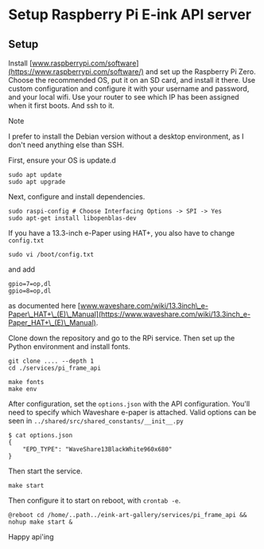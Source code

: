 # Setup Raspberry Pi E-ink API server

## Setup

Install [www.raspberrypi.com/software](https://www.raspberrypi.com/software/) and set up the Raspberry Pi Zero. Choose the recommended OS, put it on an SD card, and install it there.
Use custom configuration and configure it with your username and password, and your local wifi.
Use your router to see which IP has been assigned when it first boots. And ssh to it.

> [!NOTE]
> I prefer to install the Debian version without a desktop environment, as I don't need anything else than SSH.

First, ensure your OS is update.d

    sudo apt update
    sudo apt upgrade 

Next, configure and install dependencies.
    
    sudo raspi-config # Choose Interfacing Options -> SPI -> Yes
    sudo apt-get install libopenblas-dev

If you have a 13.3-inch e-Paper using HAT+, you also have to change `config.txt`

    sudo vi /boot/config.txt

and add

    gpio=7=op,dl
    gpio=8=op,dl

as documented here [www.waveshare.com/wiki/13.3inch\_e-Paper\_HAT+\_(E)\_Manual](https://www.waveshare.com/wiki/13.3inch_e-Paper_HAT+\_(E)\_Manual).

Clone down the repository and go to the RPi service.
Then set up the Python environment and install fonts.

    git clone .... --depth 1
    cd ./services/pi_frame_api
        
    make fonts
    make env

After configuration, set the `options.json` with the API configuration.
You'll need to specify which Waveshare e-paper is attached.
Valid options can be seen in `../shared/src/shared_constants/__init__.py`

    $ cat options.json
    {
        "EPD_TYPE": "WaveShare13BlackWhite960x680"
    }

Then start the service.

    make start

Then configure it to start on reboot, with `crontab -e`.

    @reboot cd /home/..path../eink-art-gallery/services/pi_frame_api && nohup make start &

Happy api'ing
